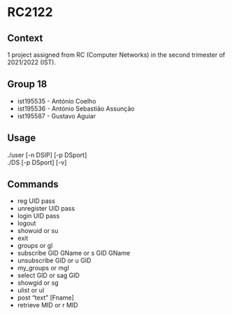 # RC2122

## Context
1 project assigned from RC (Computer Networks) in the second trimester of 2021/2022 (IST).

## Group 18
- ist195535 - António Coelho
- ist195536 - António Sebastião Assunção
- ist195587 - Gustavo Aguiar

## Usage
./user [-n DSIP] [-p DSport]\
./DS [-p DSport] [-v]

## Commands
- reg UID pass
- unregister UID pass
- login UID pass
- logout
- showuid or su
- exit
- groups or gl
- subscribe GID GName or s GID GName
- unsubscribe GID or u GID
- my_groups or mgl
- select GID or sag GID
- showgid or sg
- ulist or ul
- post “text” [Fname]
- retrieve MID or r MID
